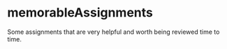 # memorableAssignments
Some assignments that are very helpful and worth being reviewed time to time.
